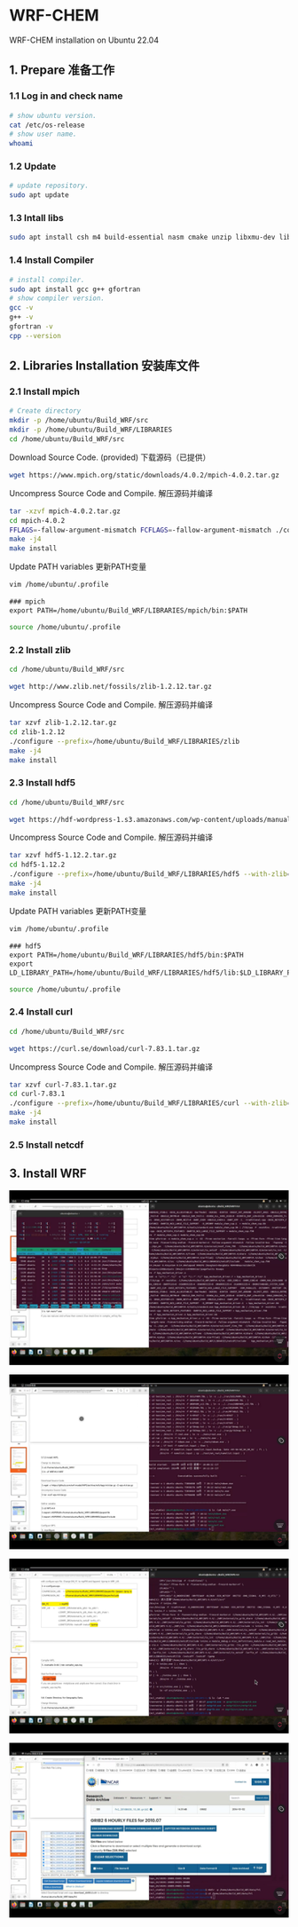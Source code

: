 # WRF-CHEM
WRF-CHEM installation on Ubuntu 22.04

## 1. Prepare 准备工作
### 1.1 Log in and check name
```bash
# show ubuntu version.
cat /etc/os-release
# show user name.
whoami
```

### 1.2 Update
```bash
# update repository.
sudo apt update
```

### 1.3 Intall libs
```bash
sudo apt install csh m4 build-essential nasm cmake unzip libxmu-dev libcairo-dev libbz2-dev libxaw7-dev libx11-dev xorg-dev flex bison subversion liburi-perl evince tcsh cpp quota cvs libomp-dev python3-pip freeglut3-dev libjpeg-dev file vim
```

### 1.4 Install Compiler
```bash
# install compiler.
sudo apt install gcc g++ gfortran
# show compiler version.
gcc -v
g++ -v
gfortran -v
cpp --version
```

## 2. Libraries Installation 安装库文件

### 2.1 Install mpich
```bash
# Create directory
mkdir -p /home/ubuntu/Build_WRF/src
mkdir -p /home/ubuntu/Build_WRF/LIBRARIES
cd /home/ubuntu/Build_WRF/src
```
Download Source Code. (provided)  下载源码（已提供）
```bash
wget https://www.mpich.org/static/downloads/4.0.2/mpich-4.0.2.tar.gz
```
Uncompress Source Code and Compile. 解压源码并编译
```bash
tar -xzvf mpich-4.0.2.tar.gz
cd mpich-4.0.2
FFLAGS=-fallow-argument-mismatch FCFLAGS=-fallow-argument-mismatch ./configure --prefix=/home/ubuntu/Build_WRF/LIBRARIES/mpich
make -j4
make install
```
Update PATH variables 更新PATH变量
```bash
vim /home/ubuntu/.profile
```
```text
### mpich
export PATH=/home/ubuntu/Build_WRF/LIBRARIES/mpich/bin:$PATH
```
```bash
source /home/ubuntu/.profile
```

### 2.2 Install zlib
```bash
cd /home/ubuntu/Build_WRF/src
```
```bash
wget http://www.zlib.net/fossils/zlib-1.2.12.tar.gz
```
Uncompress Source Code and Compile. 解压源码并编译
```bash
tar xzvf zlib-1.2.12.tar.gz
cd zlib-1.2.12
./configure --prefix=/home/ubuntu/Build_WRF/LIBRARIES/zlib
make -j4
make install
```

### 2.3 Install hdf5
```bash
cd /home/ubuntu/Build_WRF/src
```
```bash
wget https://hdf-wordpress-1.s3.amazonaws.com/wp-content/uploads/manual/HDF5/HDF5_1_12_2/source/hdf5-1.12.2.tar.gz
```
Uncompress Source Code and Compile. 解压源码并编译
```bash
tar xzvf hdf5-1.12.2.tar.gz
cd hdf5-1.12.2
./configure --prefix=/home/ubuntu/Build_WRF/LIBRARIES/hdf5 --with-zlib=/home/ubuntu/Build_WRF/LIBRARIES/zlib --enable-fortran --enable-fortran2003 --enable-cxx --with-default-api-version=v18
make -j4
make install
```
Update PATH variables 更新PATH变量
```bash
vim /home/ubuntu/.profile
```
```text
### hdf5
export PATH=/home/ubuntu/Build_WRF/LIBRARIES/hdf5/bin:$PATH
export LD_LIBRARY_PATH=/home/ubuntu/Build_WRF/LIBRARIES/hdf5/lib:$LD_LIBRARY_PATH
```
```bash
source /home/ubuntu/.profile
```
### 2.4 Install curl
```bash
cd /home/ubuntu/Build_WRF/src
```
```bash
wget https://curl.se/download/curl-7.83.1.tar.gz
```
Uncompress Source Code and Compile. 解压源码并编译
```bash
tar xzvf curl-7.83.1.tar.gz
cd curl-7.83.1
./configure --prefix=/home/ubuntu/Build_WRF/LIBRARIES/curl --with-zlib=/home/ubuntu/Build_WRF/LIBRARIES/zlib --without-ssl
make -j4
make install
```

### 2.5 Install netcdf

## 3. Install WRF

![Compile WRF](figure/fig01.jpg)

![Compile WRF](figure/fig02.jpg)

![Compile WRF](figure/fig03.jpg)

![Compile WRF](figure/fig04.jpg)